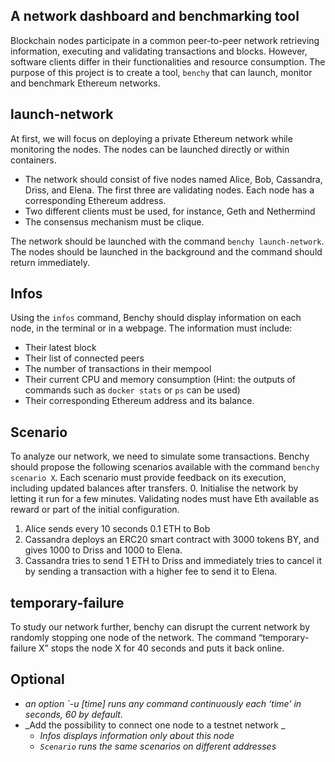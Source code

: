 ## A network dashboard and benchmarking tool

Blockchain nodes participate in a common peer-to-peer network retrieving information, executing and validating transactions and blocks. However, software clients differ in their functionalities and resource consumption. The purpose of this project is to create a tool, `benchy` that can launch, monitor and benchmark Ethereum networks.

## launch-network

At first, we will focus on deploying a private Ethereum network while monitoring the nodes. The nodes can be launched directly or within containers.

- The network should consist of five nodes named Alice, Bob, Cassandra, Driss, and Elena. The first three are validating nodes. Each node has a corresponding Ethereum address.
- Two different clients must be used, for instance, Geth and Nethermind
- The consensus mechanism must be clique.

The network should be launched with the command `benchy launch-network`. The nodes should be launched in the background and the command should return immediately.

## Infos

Using the `infos` command, Benchy should display information on each node, in the terminal or in a webpage. The information must include:

- Their latest block
- Their list of connected peers
- The number of transactions in their mempool
- Their current CPU and memory consumption (Hint: the outputs of commands such as `docker stats` or `ps` can be used)
- Their corresponding Ethereum address and its balance.

## Scenario

To analyze our network, we need to simulate some transactions. Benchy should propose the following scenarios available with the command `benchy scenario X`. Each scenario must provide feedback on its execution, including updated balances after transfers. 0. Initialise the network by letting it run for a few minutes. Validating nodes must have Eth available as reward or part of the initial configuration.

1. Alice sends every 10 seconds 0.1 ETH to Bob
2. Cassandra deploys an ERC20 smart contract with 3000 tokens BY, and gives 1000 to Driss and 1000 to Elena.
3. Cassandra tries to send 1 ETH to Driss and immediately tries to cancel it by sending a transaction with a higher fee to send it to Elena.

## temporary-failure

To study our network further, benchy can disrupt the current network by randomly stopping one node of the network. The command “temporary-failure X” stops the node X for 40 seconds and puts it back online.

## Optional

- _an option `-u [time] runs any command continuously each ‘time’ in seconds, 60 by default._
- _Add the possibility to connect one node to a testnet network _
  - _Infos displays information only about this node_
  - _`Scenario` runs the same scenarios on different addresses_
